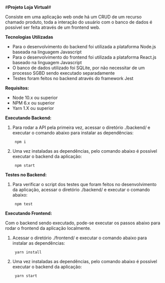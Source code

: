 #**Projeto Loja Virtual**#


Consiste em uma aplicação web onde há um CRUD de um recurso chamado produto, toda a interação do usuário com o banco de dados é possível ser feita através de um frontend web.


**Tecnologias Utilizadas**

*	Para o desenvolvimento do backend foi utilizada a plataforma Node.js baseada na linguagem Javascript
*	Para o desenvolvimento do frontend foi utilizada a plataforma React.js baseado na linguagem Javascript
* 	O banco de dados utilizado foi SQLite, por não necessitar de um processo SGBD sendo executado separadamente
*	Testes foram feitos no backend através do framework Jest 



**Requisitos:**

*	Node 10.x ou superior
*	NPM 6.x ou superior
*	Yarn 1.X ou superior


**Executando Backend:**

1. Para rodar a API pela primeira vez, acessar o diretório ./backend/ e executar o comando abaixo para instalar as dependências:

		npm i

2. Uma vez instaladas as dependências, pelo comando abaixo é possível executar o backend da aplicação:

		npm start

**Testes no Backend:**

1. Para verificar o script dos testes que foram feitos no desenvolvimento da aplicação, acessar o diretório ./backend/ e executar o comando abaixo:

		npm test


**Executando Frontend:**

Com o backend sendo executado, pode-se executar os passos abaixo para rodar o frontend da aplicação localmente.

1. Acessar o diretório ./frontend/ e executar o comando abaixo para instalar as dependências:

		yarn install

2. Uma vez instaladas as dependências, pelo comando abaixo é possível executar o backend da aplicação:

		yarn start




